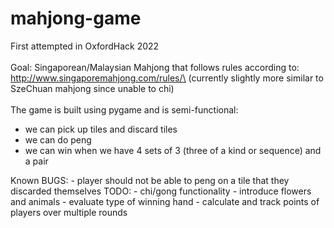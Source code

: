 # mahjong-game
First attempted in OxfordHack 2022\
\
Goal:
Singaporean/Malaysian Mahjong that follows rules according to: http://www.singaporemahjong.com/rules/\
(currently slightly more similar to SzeChuan mahjong since unable to chi)\
\
The game is built using pygame and is semi-functional:
- we can pick up tiles and discard tiles
- we can do peng
- we can win when we have 4 sets of 3 (three of a kind or sequence) and a pair

<a/>
Known BUGS:
- player should not be able to peng on a tile that they discarded themselves

<a/>
TODO:
- chi/gong functionality
- introduce flowers and animals
- evaluate type of winning hand
- calculate and track points of players over multiple rounds
